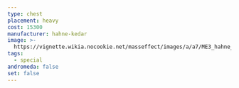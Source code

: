 ```yaml
---
type: chest
placement: heavy
cost: 15300
manufacturer: hahne-kedar
image: >-
  https://vignette.wikia.nocookie.net/masseffect/images/a/a7/ME3_hahne_kedar_chest.png/revision/latest/scale-to-width-down/100?cb=20120310234740
tags:
  - special
andromeda: false
set: false
---
```

